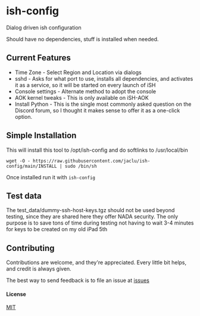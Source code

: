 # ish-config

Dialog driven ish configuration

Should have no dependencies, stuff is installed when needed.

## Current Features

- Time Zone - Select Region and Location via dialogs
- sshd - Asks for what port to use, installs all dependencies, and
activates it as a service, so it will be started on every launch of iSH
- Console settings - Alternate method to adopt the console
- AOK kernel tweaks - This is only available on iSH-AOK
- Install Python - This is the single most commonly asked question on the Discord
forum, so I thought it makes sense to offer it as a one-click option.

## Simple Installation

This will install this tool to /opt/ish-config and do softlinks to /usr/local/bin

```shell
wget -O - https://raw.githubusercontent.com/jaclu/ish-config/main/INSTALL | sudo /bin/sh

```

Once installed run it with `ish-config`

## Test data

The test_data/dummy-ssh-host-keys.tgz should not be used beyond testing,
since they are shared here they offer NADA security.
The only purpose is to save tons of time during testing not having to wait
3-4 minutes for keys to be created on my old iPad 5th

## Contributing

Contributions are welcome, and they're appreciated.
Every little bit helps, and credit is always given.

The best way to send feedback is to file an issue at
[issues](https://github.com/jaclu/ish-config/issues)

#### License

[MIT](LICENSE)
